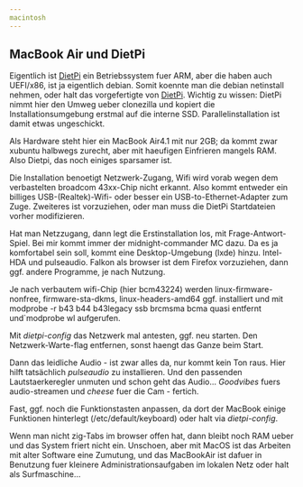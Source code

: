 ```yaml
---
macintosh
---
```

## MacBook Air und DietPi
Eigentlich ist [DietPi](https://dietpi.com/) ein Betriebssystem fuer ARM, aber die haben auch UEFI/x86, ist ja eigentlich debian.
Somit koennte man die debian netinstall nehmen, oder halt das vorgefertigte von [DietPi](https://dietpi.com/downloads/images/DietPi_NativePC-UEFI-x86_64-Bookworm_Installer.iso.xz). Wichtig zu wissen: DietPi nimmt hier den Umweg ueber clonezilla und kopiert die Installationsumgebung erstmal auf die interne SSD. Parallelinstallation ist damit etwas ungeschickt.

Als Hardware steht hier ein MacBook Air4.1 mit nur 2GB; da kommt zwar xubuntu halbwegs zurecht, aber mit haeufigen Einfrieren mangels RAM. Also Dietpi, das noch einiges sparsamer ist.

Die Installation benoetigt Netzwerk-Zugang, Wifi wird vorab wegen dem verbastelten broadcom 43xx-Chip nicht erkannt. Also kommt entweder ein billiges USB-(Realtek)-Wifi- oder besser ein USB-to-Ethernet-Adapter zum Zuge. Zweiteres ist vorzuziehen, oder man muss die DietPi Startdateien vorher modifizieren.

Hat man Netzzugang, dann legt die Erstinstallation los, mit Frage-Antwort-Spiel. Bei mir kommt immer der midnight-commander MC dazu. Da es ja komfortabel sein soll, kommt eine Desktop-Umgebung (lxde) hinzu. Intel-HDA und pulseaudio. Falkon als browser ist dem Firefox vorzuziehen, dann ggf. andere Programme, je nach Nutzung.

Je nach verbautem wifi-Chip (hier bcm43224) werden linux-firmware-nonfree, firmware-sta-dkms, linux-headers-amd64 ggf. installiert und mit modprobe -r b43 b44 b43legacy ssb brcmsma bcma quasi entfernt und`modprobe wl aufgerufen.

Mit *dietpi-config* das Netzwerk mal antesten, ggf. neu starten. Den Netzwerk-Warte-flag entfernen, sonst haengt das Ganze beim Start.

Dann das leidliche Audio - ist zwar alles da, nur kommt kein Ton raus. Hier hilft tatsächlich *pulseaudio* zu installieren. Und  den passenden Lautstaerkeregler unmuten und schon geht das Audio... *Goodvibes* fuers audio-streamen und *cheese* fuer die Cam - fertich.

Fast, ggf. noch die Funktionstasten anpassen, da dort der MacBook einige Funktionen hinterlegt (/etc/default/keyboard) oder halt via *dietpi-config*.

Wenn man nicht zig-Tabs im browser offen hat, dann bleibt noch RAM ueber und das System friert nicht ein. Unschoen, aber mit MacOS ist das Arbeiten mit alter Software eine Zumutung, und das MacBookAir ist dafuer in Benutzung fuer kleinere Administrationsaufgaben im lokalen Netz oder halt als Surfmaschine... 
